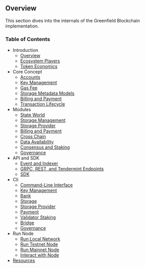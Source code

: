 ## Overview
This section dives into the internals of the Greenfield Blockchain implementation.

### Table of Contents

- Introduction
  - [Overview](introduction/overview.md)
  - [Ecosystem Players](introduction/ecosystem-player.md)
  - [Token Economics](introduction/token_economics.md)
- Core Concept
  - [Accounts](core-concept/accounts.md)
  - [Key Management](core-concept/key_management.md)
  - [Gas Fee](core-concept/gas-fees.md)
  - [Storage Metadata Models](core-concept/storage-metadata-models.md)
  - [Billing and Payment](core-concept/billing-payment.md)
  - [Transaction Lifecycle](core-concept/transaction-lifecycle.md)
- Modules
  - [State World](modules/state-world.md)
  - [Storage Management](modules/storage-management.md)
  - [Storage Provider](modules/storage_provider_management.md)
  - [Billing and Payment](modules/billing_and_payment.md)
  - [Cross Chain](modules/cross-chain.md)
  - [Data Availability](modules/data_availability_challenge.md)
  - [Consensus and Staking](modules/consensus_and_staking.md)
  - [Governance](modules/governance.md)
- API and SDK
  - [Event and Indexer](api-sdk/events.md)
  - [GRPC, REST, and Tendermint Endpoints](api-sdk/grpc_rest.md)
  - [SDK](api-sdk/sdk.md)
- Cli
  - [Command-Line Interface](cli/cli.md)
  - [Key Management](cli/key-management.md)
  - [Bank](cli/bank.md)
  - [Storage](cli/storage.md)
  - [Storage Provider](cli/storage-provider.md)
  - [Payment](cli/payment.md)
  - [Validator Staking](cli/validator-staking.md)
  - [Bridge](cli/bridge.md)
  - [Governance](cli/governance.md)
- Run Node
  - [Run Local Network](run-node/run-local-network.md)
  - [Run Testnet Node](run-node/run-testnet-node.md)
  - [Run Mainnet Node](run-node/run-mainnet-node.md)
  - [Interact with Node](run-node/interact-node.md)
- [Resources](resources/resources.md)

